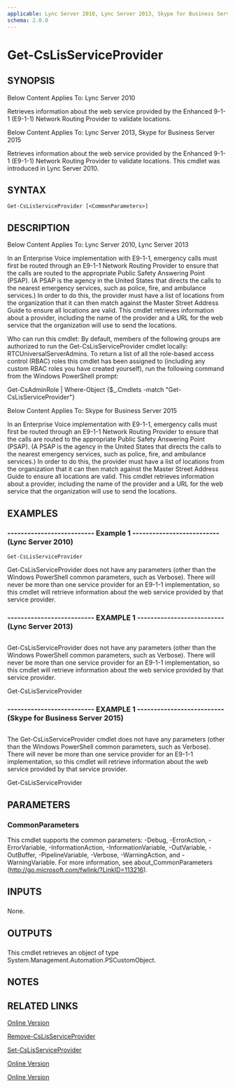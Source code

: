 ```yaml
---
applicable: Lync Server 2010, Lync Server 2013, Skype for Business Server 2015
schema: 2.0.0
---
```


# Get-CsLisServiceProvider

## SYNOPSIS
Below Content Applies To: Lync Server 2010

Retrieves information about the web service provided by the Enhanced 9-1-1 (E9-1-1) Network Routing Provider to validate locations.

Below Content Applies To: Lync Server 2013, Skype for Business Server 2015

Retrieves information about the web service provided by the Enhanced 9-1-1 (E9-1-1) Network Routing Provider to validate locations.
This cmdlet was introduced in Lync Server 2010.



## SYNTAX

```
Get-CsLisServiceProvider [<CommonParameters>]
```

## DESCRIPTION
Below Content Applies To: Lync Server 2010, Lync Server 2013

In an Enterprise Voice implementation with E9-1-1, emergency calls must first be routed through an E9-1-1 Network Routing Provider to ensure that the calls are routed to the appropriate Public Safety Answering Point (PSAP).
(A PSAP is the agency in the United States that directs the calls to the nearest emergency services, such as police, fire, and ambulance services.) In order to do this, the provider must have a list of locations from the organization that it can then match against the Master Street Address Guide to ensure all locations are valid.
This cmdlet retrieves information about a provider, including the name of the provider and a URL for the web service that the organization will use to send the locations.

Who can run this cmdlet: By default, members of the following groups are authorized to run the Get-CsLisServiceProvider cmdlet locally: RTCUniversalServerAdmins.
To return a list of all the role-based access control (RBAC) roles this cmdlet has been assigned to (including any custom RBAC roles you have created yourself), run the following command from the Windows PowerShell prompt:

Get-CsAdminRole | Where-Object {$_.Cmdlets -match "Get-CsLisServiceProvider"}

Below Content Applies To: Skype for Business Server 2015

In an Enterprise Voice implementation with E9-1-1, emergency calls must first be routed through an E9-1-1 Network Routing Provider to ensure that the calls are routed to the appropriate Public Safety Answering Point (PSAP).
(A PSAP is the agency in the United States that directs the calls to the nearest emergency services, such as police, fire, and ambulance services.) In order to do this, the provider must have a list of locations from the organization that it can then match against the Master Street Address Guide to ensure all locations are valid.
This cmdlet retrieves information about a provider, including the name of the provider and a URL for the web service that the organization will use to send the locations.



## EXAMPLES

### -------------------------- Example 1 -------------------------- (Lync Server 2010)
```
Get-CsLisServiceProvider
```

Get-CsLisServiceProvider does not have any parameters (other than the Windows PowerShell common parameters, such as Verbose).
There will never be more than one service provider for an E9-1-1 implementation, so this cmdlet will retrieve information about the web service provided by that service provider.

### -------------------------- EXAMPLE 1 -------------------------- (Lync Server 2013)
```

```

Get-CsLisServiceProvider does not have any parameters (other than the Windows PowerShell common parameters, such as Verbose).
There will never be more than one service provider for an E9-1-1 implementation, so this cmdlet will retrieve information about the web service provided by that service provider.

Get-CsLisServiceProvider

### -------------------------- EXAMPLE 1 -------------------------- (Skype for Business Server 2015)
```

```

The Get-CsLisServiceProvider cmdlet does not have any parameters (other than the Windows PowerShell common parameters, such as Verbose).
There will never be more than one service provider for an E9-1-1 implementation, so this cmdlet will retrieve information about the web service provided by that service provider.

Get-CsLisServiceProvider

## PARAMETERS

### CommonParameters
This cmdlet supports the common parameters: -Debug, -ErrorAction, -ErrorVariable, -InformationAction, -InformationVariable, -OutVariable, -OutBuffer, -PipelineVariable, -Verbose, -WarningAction, and -WarningVariable. For more information, see about_CommonParameters (http://go.microsoft.com/fwlink/?LinkID=113216).

## INPUTS

###  
None.

## OUTPUTS

###  
This cmdlet retrieves an object of type System.Management.Automation.PSCustomObject.

## NOTES

## RELATED LINKS

[Online Version](http://technet.microsoft.com/EN-US/library/060b0b32-5787-487b-b1d9-7a0c7dd44d80(OCS.14).aspx)

[Remove-CsLisServiceProvider]()

[Set-CsLisServiceProvider]()

[Online Version](http://technet.microsoft.com/EN-US/library/060b0b32-5787-487b-b1d9-7a0c7dd44d80(OCS.15).aspx)

[Online Version](http://technet.microsoft.com/EN-US/library/060b0b32-5787-487b-b1d9-7a0c7dd44d80(OCS.16).aspx)

